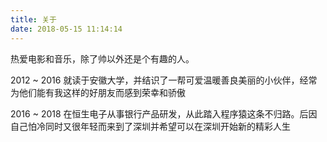 ```yaml
---
title: 关于
date: 2018-05-15 11:14:14
---
```


热爱电影和音乐，除了帅以外还是个有趣的人。

2012 ~ 2016 就读于安徽大学，并结识了一帮可爱温暖善良美丽的小伙伴，经常为他们能有我这样的好朋友而感到荣幸和骄傲

2016 ~ 2018 在恒生电子从事银行产品研发，从此踏入程序猿这条不归路。后因自己怕冷同时又很年轻而来到了深圳并希望可以在深圳开始新的精彩人生